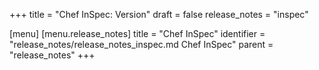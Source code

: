 +++
title = "Chef InSpec: Version"
draft = false
release_notes = "inspec"

[menu]
  [menu.release_notes]
    title = "Chef InSpec"
    identifier = "release_notes/release_notes_inspec.md Chef InSpec"
    parent = "release_notes"
+++
